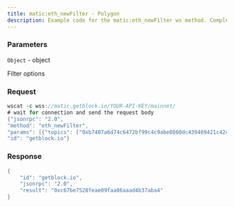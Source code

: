 ```yaml
---
title: matic:eth_newFilter - Polygon
description: Example code for the matic:eth_newFilter ws method. Сomplete guide on how to use matic:eth_newFilter ws in GetBlock.io Web3 documentation.
---
```


### Parameters


`Object` - object

Filter options

### Request

``` java
wscat -c wss://matic.getblock.io/YOUR-API-KEY/mainnet/ 
# wait for connection and send the request body 
{"jsonrpc": "2.0",
"method": "eth_newFilter",
"params": [{"topics": ["0xb7407a6d74c6472bf99c4c9abe0860dc439469421c42c060639733b2309b05c7"]}],
"id": "getblock.io"}
```

###  Response

``` java
{
    "id": "getblock.io",
    "jsonrpc": "2.0",
    "result": "0xc67be7528feae09faa86aaad4b37aba4"
}
```

